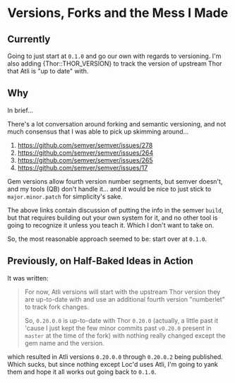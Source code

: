 Versions, Forks and the Mess I Made
==============================================================================

Currently
------------------------------------------------------------------------------

Going to just start at `0.1.0` and go our own with regards to versioning. I'm also adding {Thor::THOR_VERSION} to track the version of upstream Thor that Atli is "up to date" with.


Why
------------------------------------------------------------------------------

In brief...

There's a lot conversation around forking and semantic versioning, and not much consensus that I was able to pick up skimming around...

1.  https://github.com/semver/semver/issues/278
2.  https://github.com/semver/semver/issues/264
3.  https://github.com/semver/semver/issues/265
4.  https://github.com/semver/semver/issues/17

Gem versions allow fourth version number segments, but semver doesn't, and my tools (QB) don't handle it... and it would be nice to just stick to `major.minor.patch` for simplicity's sake.

The above links contain discussion of putting the info in the semver `build`, but that requires building out your own system for it, and no other tool is going to recognize it unless you teach it. Which I don't want to take on.

So, the most reasonable approach seemed to be: start over at `0.1.0`.


Previously, on Half-Baked Ideas in Action
------------------------------------------------------------------------------

It was written:

> For now, Atli versions will start with the upstream Thor version they are
> up-to-date with and use an additional fourth version "numberlet" to track
> fork changes.
>
> So, `0.20.0.0` is up-to-date with Thor `0.20.0` (actually, a little past
> it 'cause I just kept the few minor commits past `v0.20.0` present in
> `master` at the time of the fork) with nothing really changed except the
> gem name and the version.

which resulted in Atli versions `0.20.0.0` through `0.20.0.2` being published. Which sucks, but since nothing except Loc'd uses Atli, I'm going to yank them and hope it all works out going back to `0.1.0`.
